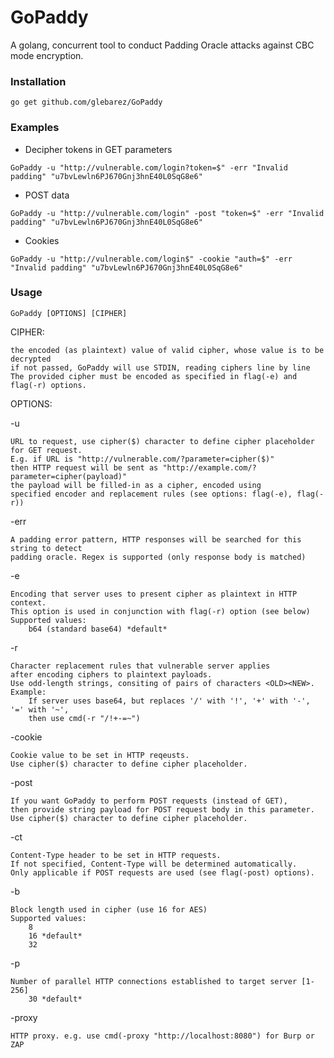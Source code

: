 # GoPaddy

A golang, concurrent tool to conduct Padding Oracle attacks against CBC mode encryption.


### Installation
```console
go get github.com/glebarez/GoPaddy
```

### Examples
- Decipher tokens in GET parameters
```console
GoPaddy -u "http://vulnerable.com/login?token=$" -err "Invalid padding" "u7bvLewln6PJ670Gnj3hnE40L0SqG8e6"
````

- POST data
```console
GoPaddy -u "http://vulnerable.com/login" -post "token=$" -err "Invalid padding" "u7bvLewln6PJ670Gnj3hnE40L0SqG8e6"
````

- Cookies
```console
GoPaddy -u "http://vulnerable.com/login$" -cookie "auth=$" -err "Invalid padding" "u7bvLewln6PJ670Gnj3hnE40L0SqG8e6"
````

### Usage
```console
GoPaddy [OPTIONS] [CIPHER]
```

CIPHER:

	the encoded (as plaintext) value of valid cipher, whose value is to be decrypted
	if not passed, GoPaddy will use STDIN, reading ciphers line by line
	The provided cipher must be encoded as specified in flag(-e) and flag(-r) options. 

OPTIONS:

-u

	URL to request, use cipher($) character to define cipher placeholder for GET request.
	E.g. if URL is "http://vulnerable.com/?parameter=cipher($)"
	then HTTP request will be sent as "http://example.com/?parameter=cipher(payload)"
	the payload will be filled-in as a cipher, encoded using 
	specified encoder and replacement rules (see options: flag(-e), flag(-r))

-err

	A padding error pattern, HTTP responses will be searched for this string to detect 
	padding oracle. Regex is supported (only response body is matched)

-e

	Encoding that server uses to present cipher as plaintext in HTTP context.
	This option is used in conjunction with flag(-r) option (see below)
	Supported values:
		b64 (standard base64) *default*

-r

	Character replacement rules that vulnerable server applies
	after encoding ciphers to plaintext payloads.
	Use odd-length strings, consiting of pairs of characters <OLD><NEW>.
	Example:
		If server uses base64, but replaces '/' with '!', '+' with '-', '=' with '~',
		then use cmd(-r "/!+-=~")

-cookie

	Cookie value to be set in HTTP reqeusts.
	Use cipher($) character to define cipher placeholder.

-post

	If you want GoPaddy to perform POST requests (instead of GET), 
	then provide string payload for POST request body in this parameter.
	Use cipher($) character to define cipher placeholder. 

-ct

	Content-Type header to be set in HTTP requests.
	If not specified, Content-Type will be determined automatically.
	Only applicable if POST requests are used (see flag(-post) options).
	
-b

	Block length used in cipher (use 16 for AES)
	Supported values:
		8
		16 *default*
		32

-p

	Number of parallel HTTP connections established to target server [1-256]
		30 *default*
		
-proxy

	HTTP proxy. e.g. use cmd(-proxy "http://localhost:8080") for Burp or ZAP
